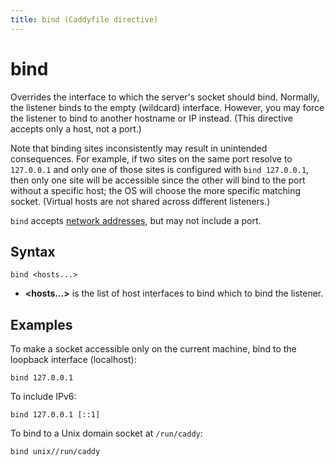```yaml
---
title: bind (Caddyfile directive)
---
```


# bind

Overrides the interface to which the server's socket should bind. Normally, the listener binds to the empty (wildcard) interface. However, you may force the listener to bind to another hostname or IP instead. (This directive accepts only a host, not a port.)

Note that binding sites inconsistently may result in unintended consequences. For example, if two sites on the same port resolve to `127.0.0.1` and only one of those sites is configured with `bind 127.0.0.1`, then only one site will be accessible since the other will bind to the port without a specific host; the OS will choose the more specific matching socket. (Virtual hosts are not shared across different listeners.)

`bind` accepts [network addresses](/docs/conventions#network-addresses), but may not include a port.


## Syntax

```caddy-d
bind <hosts...>
```

- **&lt;hosts...&gt;** is the list of host interfaces to bind which to bind the listener.


## Examples

To make a socket accessible only on the current machine, bind to the loopback interface (localhost):

```caddy-d
bind 127.0.0.1
```

To include IPv6:

```caddy-d
bind 127.0.0.1 [::1]
```

To bind to a Unix domain socket at `/run/caddy`:

```caddy-d
bind unix//run/caddy
```
